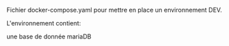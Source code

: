 Fichier docker-compose.yaml pour mettre en place un environnement DEV.

L'environnement contient:

une base de donnée mariaDB